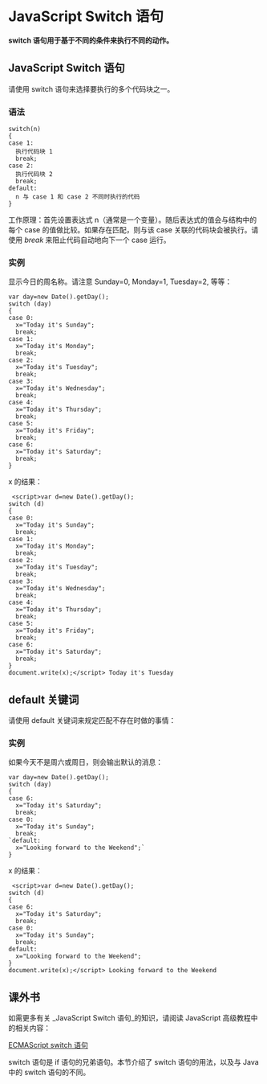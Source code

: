 
# JavaScript Switch 语句




**switch 语句用于基于不同的条件来执行不同的动作。**

## JavaScript Switch 语句

请使用 switch 语句来选择要执行的多个代码块之一。

### 语法

```
switch(n)
{
case 1:
  执行代码块 1
  break;
case 2:
  执行代码块 2
  break;
default:
  n 与 case 1 和 case 2 不同时执行的代码
}

```

工作原理：首先设置表达式 n（通常是一个变量）。随后表达式的值会与结构中的每个 case 的值做比较。如果存在匹配，则与该 case 关联的代码块会被执行。请使用 _break_ 来阻止代码自动地向下一个 case 运行。

### 实例

显示今日的周名称。请注意 Sunday=0, Monday=1, Tuesday=2, 等等：

```
var day=new Date().getDay();
switch (day)
{
case 0:
  x="Today it's Sunday";
  break;
case 1:
  x="Today it's Monday";
  break;
case 2:
  x="Today it's Tuesday";
  break;
case 3:
  x="Today it's Wednesday";
  break;
case 4:
  x="Today it's Thursday";
  break;
case 5:
  x="Today it's Friday";
  break;
case 6:
  x="Today it's Saturday";
  break;
}

```

x 的结果：

```
 <script>var d=new Date().getDay();
switch (d)
{
case 0:
  x="Today it's Sunday";
  break;
case 1:
  x="Today it's Monday";
  break;
case 2:
  x="Today it's Tuesday";
  break;
case 3:
  x="Today it's Wednesday";
  break;
case 4:
  x="Today it's Thursday";
  break;
case 5:
  x="Today it's Friday";
  break;
case 6:
  x="Today it's Saturday";
  break;
}
document.write(x);</script> Today it's Tuesday

```



## default 关键词

请使用 default 关键词来规定匹配不存在时做的事情：

### 实例

如果今天不是周六或周日，则会输出默认的消息：

```
var day=new Date().getDay();
switch (day)
{
case 6:
  x="Today it's Saturday";
  break;
case 0:
  x="Today it's Sunday";
  break;
`default:
  x="Looking forward to the Weekend";`
}

```

x 的结果：

```
 <script>var d=new Date().getDay();
switch (d)
{
case 6:
  x="Today it's Saturday";
  break;
case 0:
  x="Today it's Sunday";
  break;
default:
  x="Looking forward to the Weekend";
}
document.write(x);</script> Looking forward to the Weekend

```






## 课外书

如需更多有关 _JavaScript Switch 语句_的知识，请阅读 JavaScript 高级教程中的相关内容：



[ECMAScript switch 语句](/js/pro_js_statements_switch.asp "ECMAScript switch 语句")

switch 语句是 if 语句的兄弟语句。本节介绍了 switch 语句的用法，以及与 Java 中的 switch 语句的不同。



